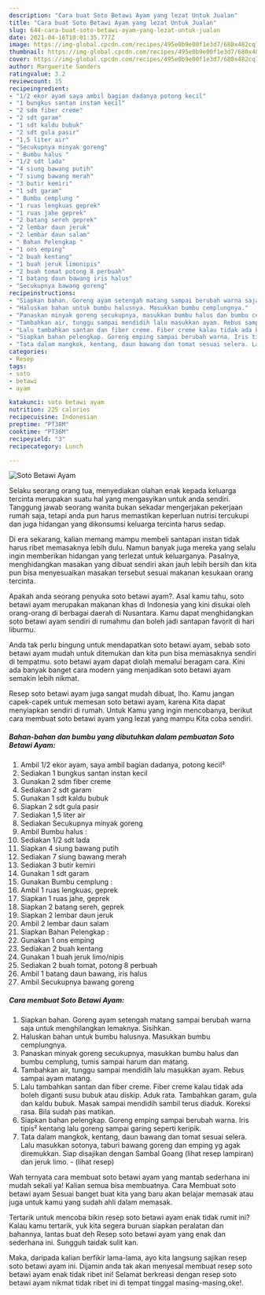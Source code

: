 ```yaml
---
description: "Cara buat Soto Betawi Ayam yang lezat Untuk Jualan"
title: "Cara buat Soto Betawi Ayam yang lezat Untuk Jualan"
slug: 644-cara-buat-soto-betawi-ayam-yang-lezat-untuk-jualan
date: 2021-04-16T10:01:35.777Z
image: https://img-global.cpcdn.com/recipes/495e0b9e00f1e3d7/680x482cq70/soto-betawi-ayam-foto-resep-utama.jpg
thumbnail: https://img-global.cpcdn.com/recipes/495e0b9e00f1e3d7/680x482cq70/soto-betawi-ayam-foto-resep-utama.jpg
cover: https://img-global.cpcdn.com/recipes/495e0b9e00f1e3d7/680x482cq70/soto-betawi-ayam-foto-resep-utama.jpg
author: Marguerite Sanders
ratingvalue: 3.2
reviewcount: 15
recipeingredient:
- "1/2 ekor ayam saya ambil bagian dadanya potong kecil"
- "1 bungkus santan instan kecil"
- "2 sdm fiber creme"
- "2 sdt garam"
- "1 sdt kaldu bubuk"
- "2 sdt gula pasir"
- "1,5 liter air"
- "Secukupnya minyak goreng"
- " Bumbu halus "
- "1/2 sdt lada"
- "4 siung bawang putih"
- "7 siung bawang merah"
- "3 butir kemiri"
- "1 sdt garam"
- " Bumbu cemplung "
- "1 ruas lengkuas geprek"
- "1 ruas jahe geprek"
- "2 batang sereh geprek"
- "2 lembar daun jeruk"
- "2 lembar daun salam"
- " Bahan Pelengkap "
- "1 ons emping"
- "2 buah kentang"
- "1 buah jeruk limonipis"
- "2 buah tomat potong 8 perbuah"
- "1 batang daun bawang iris halus"
- "Secukupnya bawang goreng"
recipeinstructions:
- "Siapkan bahan. Goreng ayam setengah matang sampai berubah warna saja untuk menghilangkan lemaknya. Sisihkan."
- "Haluskan bahan untuk bumbu halusnya. Masukkan bumbu cemplungnya."
- "Panaskan minyak goreng secukupnya, masukkan bumbu halus dan bumbu cemplung, tumis sampai harum dan matang."
- "Tambahkan air, tunggu sampai mendidih lalu masukkan ayam. Rebus sampai ayam matang."
- "Lalu tambahkan santan dan fiber creme. Fiber creme kalau tidak ada boleh diganti susu bubuk atau diskip. Aduk rata. Tambahkan garam, gula dan kaldu bubuk. Masak sampai mendidih sambil terus diaduk. Koreksi rasa. Bila sudah pas matikan."
- "Siapkan bahan pelengkap. Goreng emping sampai berubah warna. Iris tipis² kentang lalu goreng sampai garing seperti keripik."
- "Tata dalam mangkok, kentang, daun bawang dan tomat sesuai selera. Lalu masukkan sotonya, taburi bawang goreng dan emping yg agak diremukkan. Siap disajikan dengan Sambal Goang (lihat resep lampiran) dan jeruk limo.           (lihat resep)"
categories:
- Resep
tags:
- soto
- betawi
- ayam

katakunci: soto betawi ayam 
nutrition: 225 calories
recipecuisine: Indonesian
preptime: "PT38M"
cooktime: "PT36M"
recipeyield: "3"
recipecategory: Lunch

---
```



![Soto Betawi Ayam](https://img-global.cpcdn.com/recipes/495e0b9e00f1e3d7/680x482cq70/soto-betawi-ayam-foto-resep-utama.jpg)

Selaku seorang orang tua, menyediakan olahan enak kepada keluarga tercinta merupakan suatu hal yang mengasyikan untuk anda sendiri. Tanggung jawab seorang  wanita bukan sekadar mengerjakan pekerjaan rumah saja, tetapi anda pun harus memastikan keperluan nutrisi tercukupi dan juga hidangan yang dikonsumsi keluarga tercinta harus sedap.

Di era  sekarang, kalian memang mampu membeli santapan instan tidak harus ribet memasaknya lebih dulu. Namun banyak juga mereka yang selalu ingin memberikan hidangan yang terlezat untuk keluarganya. Pasalnya, menghidangkan masakan yang dibuat sendiri akan jauh lebih bersih dan kita pun bisa menyesuaikan masakan tersebut sesuai makanan kesukaan orang tercinta. 



Apakah anda seorang penyuka soto betawi ayam?. Asal kamu tahu, soto betawi ayam merupakan makanan khas di Indonesia yang kini disukai oleh orang-orang di berbagai daerah di Nusantara. Kamu dapat menghidangkan soto betawi ayam sendiri di rumahmu dan boleh jadi santapan favorit di hari liburmu.

Anda tak perlu bingung untuk mendapatkan soto betawi ayam, sebab soto betawi ayam mudah untuk ditemukan dan kita pun bisa memasaknya sendiri di tempatmu. soto betawi ayam dapat diolah memalui beragam cara. Kini ada banyak banget cara modern yang menjadikan soto betawi ayam semakin lebih nikmat.

Resep soto betawi ayam juga sangat mudah dibuat, lho. Kamu jangan capek-capek untuk memesan soto betawi ayam, karena Kita dapat menyiapkan sendiri di rumah. Untuk Kamu yang ingin mencobanya, berikut cara membuat soto betawi ayam yang lezat yang mampu Kita coba sendiri.

<!--inarticleads1-->

##### Bahan-bahan dan bumbu yang dibutuhkan dalam pembuatan Soto Betawi Ayam:

1. Ambil 1/2 ekor ayam, saya ambil bagian dadanya, potong kecil²
1. Sediakan 1 bungkus santan instan kecil
1. Gunakan 2 sdm fiber creme
1. Sediakan 2 sdt garam
1. Gunakan 1 sdt kaldu bubuk
1. Siapkan 2 sdt gula pasir
1. Sediakan 1,5 liter air
1. Sediakan Secukupnya minyak goreng
1. Ambil  Bumbu halus :
1. Sediakan 1/2 sdt lada
1. Siapkan 4 siung bawang putih
1. Sediakan 7 siung bawang merah
1. Sediakan 3 butir kemiri
1. Gunakan 1 sdt garam
1. Gunakan  Bumbu cemplung :
1. Ambil 1 ruas lengkuas, geprek
1. Siapkan 1 ruas jahe, geprek
1. Siapkan 2 batang sereh, geprek
1. Siapkan 2 lembar daun jeruk
1. Ambil 2 lembar daun salam
1. Siapkan  Bahan Pelengkap :
1. Gunakan 1 ons emping
1. Sediakan 2 buah kentang
1. Gunakan 1 buah jeruk limo/nipis
1. Sediakan 2 buah tomat, potong 8 perbuah
1. Ambil 1 batang daun bawang, iris halus
1. Ambil Secukupnya bawang goreng




<!--inarticleads2-->

##### Cara membuat Soto Betawi Ayam:

1. Siapkan bahan. Goreng ayam setengah matang sampai berubah warna saja untuk menghilangkan lemaknya. Sisihkan.
1. Haluskan bahan untuk bumbu halusnya. Masukkan bumbu cemplungnya.
1. Panaskan minyak goreng secukupnya, masukkan bumbu halus dan bumbu cemplung, tumis sampai harum dan matang.
1. Tambahkan air, tunggu sampai mendidih lalu masukkan ayam. Rebus sampai ayam matang.
1. Lalu tambahkan santan dan fiber creme. Fiber creme kalau tidak ada boleh diganti susu bubuk atau diskip. Aduk rata. Tambahkan garam, gula dan kaldu bubuk. Masak sampai mendidih sambil terus diaduk. Koreksi rasa. Bila sudah pas matikan.
1. Siapkan bahan pelengkap. Goreng emping sampai berubah warna. Iris tipis² kentang lalu goreng sampai garing seperti keripik.
1. Tata dalam mangkok, kentang, daun bawang dan tomat sesuai selera. Lalu masukkan sotonya, taburi bawang goreng dan emping yg agak diremukkan. Siap disajikan dengan Sambal Goang (lihat resep lampiran) dan jeruk limo. -           (lihat resep)




Wah ternyata cara membuat soto betawi ayam yang mantab sederhana ini mudah sekali ya! Kalian semua bisa membuatnya. Cara Membuat soto betawi ayam Sesuai banget buat kita yang baru akan belajar memasak atau juga untuk kamu yang sudah ahli dalam memasak.

Tertarik untuk mencoba bikin resep soto betawi ayam enak tidak rumit ini? Kalau kamu tertarik, yuk kita segera buruan siapkan peralatan dan bahannya, lantas buat deh Resep soto betawi ayam yang enak dan sederhana ini. Sungguh taidak sulit kan. 

Maka, daripada kalian berfikir lama-lama, ayo kita langsung sajikan resep soto betawi ayam ini. Dijamin anda tak akan menyesal membuat resep soto betawi ayam enak tidak ribet ini! Selamat berkreasi dengan resep soto betawi ayam nikmat tidak ribet ini di tempat tinggal masing-masing,oke!.


